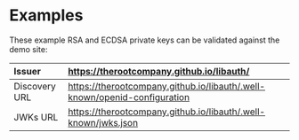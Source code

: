 # Examples

These example RSA and ECDSA private keys can be validated against the demo site:

| Issuer        | <https://therootcompany.github.io/libauth/>                                 |
| :------------ | :-------------------------------------------------------------------------- |
| Discovery URL | <https://therootcompany.github.io/libauth/.well-known/openid-configuration> |
| JWKs URL      | <https://therootcompany.github.io/libauth/.well-known/jwks.json>            |
